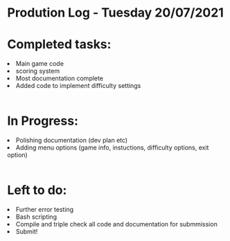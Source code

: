 # Prodution Log - Tuesday 20/07/2021

# Completed tasks:
<li> Main game code
<li> scoring system
<li> Most documentation complete
<li> Added code to implement difficulty settings
<br><br>

# In Progress:
<li> Polishing documentation (dev plan etc)
<li> Adding menu options (game info, instuctions, difficulty options, exit option)
<br><br>


# Left to do:
<li> Further error testing
<li> Bash scripting
<li> Compile and triple check all code and documentation for submmission
<li> Submit!
